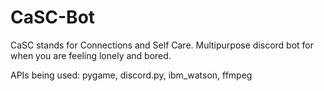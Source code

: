 # CaSC-Bot
CaSC stands for Connections and Self Care. Multipurpose discord bot for when you are feeling lonely and bored.

APIs being used:
pygame, discord.py, ibm_watson, ffmpeg
